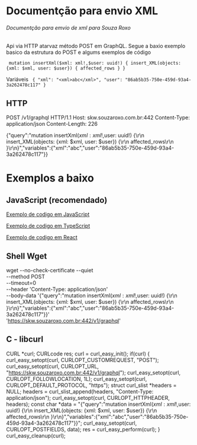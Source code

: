 # Documentção para envio XML

###### Documentção para emvio de xml para Souza Roxo
###### 

Api via HTTP atarvaz método POST em GraphQL.
Segue a baxio exemplo basico da estrutura do POST e algums exemplos de código 

`
mutation insertXml($xml: xml!,$user: uuid!) {
  insert_XML(objects: {xml: $xml, user: $user}) {
    affected_rows
  }
}`

Variáveis 
`
{
  "xml": "<xml>abc</xml>",
  "user": "86ab5b35-750e-459d-93a4-3a262478c117"
}`

## HTTP

POST /v1/graphql HTTP/1.1
Host: skw.souzaroxo.com.br:442
Content-Type: application/json
Content-Length: 226

{"query":"mutation insertXml($xml: xml!,$user: uuid!) {\r\n  insert_XML(objects: {xml: $xml, user: $user}) {\r\n    affected_rows\r\n  }\r\n}","variables":{"xml":"<xml>abc</xml>","user":"86ab5b35-750e-459d-93a4-3a262478c117"}}


# Exemplos a baixo
## JavaScript (recomendado)

[Exemplo de codigo em JavaScript](https://github.com/Slender1808/xml-docs/blob/main/doc.js)

[Exemplo de codigo em TypeScript](https://github.com/Slender1808/xml-docs/blob/main/doc.ts)

[Exemplo de codigo em React](https://github.com/Slender1808/xml-docs/blob/main/doc.jsx)
  
## Shell Wget

wget --no-check-certificate --quiet \
  --method POST \
  --timeout=0 \
  --header 'Content-Type: application/json' \
  --body-data '{"query":"mutation insertXml($xml: xml!,$user: uuid!) {\r\n  insert_XML(objects: {xml: $xml, user: $user}) {\r\n    affected_rows\r\n  }\r\n}","variables":{"xml":"<xml>abc</xml>","user":"86ab5b35-750e-459d-93a4-3a262478c117"}}' \
   'https://skw.souzaroxo.com.br:442/v1/graphql'
   
## C - libcurl
 
 
CURL *curl;
CURLcode res;
curl = curl_easy_init();
if(curl) {
  curl_easy_setopt(curl, CURLOPT_CUSTOMREQUEST, "POST");
  curl_easy_setopt(curl, CURLOPT_URL, "https://skw.souzaroxo.com.br:442/v1/graphql");
  curl_easy_setopt(curl, CURLOPT_FOLLOWLOCATION, 1L);
  curl_easy_setopt(curl, CURLOPT_DEFAULT_PROTOCOL, "https");
  struct curl_slist *headers = NULL;
  headers = curl_slist_append(headers, "Content-Type: application/json");
  curl_easy_setopt(curl, CURLOPT_HTTPHEADER, headers);
  const char *data = "{\"query\":\"mutation insertXml($xml: xml!,$user: uuid!) {\\r\\n  insert_XML(objects: {xml: $xml, user: $user}) {\\r\\n    affected_rows\\r\\n  }\\r\\n}\",\"variables\":{\"xml\":\"<xml>abc</xml>\",\"user\":\"86ab5b35-750e-459d-93a4-3a262478c117\"}}";
  curl_easy_setopt(curl, CURLOPT_POSTFIELDS, data);
  res = curl_easy_perform(curl);
}
curl_easy_cleanup(curl);
